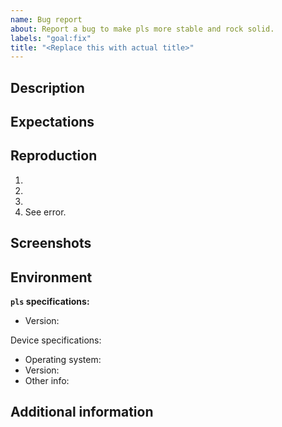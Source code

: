```yaml
---
name: Bug report
about: Report a bug to make pls more stable and rock solid.
labels: "goal:fix"
title: "<Replace this with actual title>"
---
```


## Description
<!--
  Describe your buggy experience exactly as it happened. Go into as much detail
  as you like.
-->

## Expectations
<!--
  Describe your expectations and how they differ from your actual experience.
  This is how the app would work were it not buggy.
-->

## Reproduction
<!--
  Provide detailed steps to reproduce the bug. If you don not know how to
  reproduce it, delete this section entirely.
-->

1. <!-- Step 1 ... -->
2. <!-- Step 2 ... -->
3. <!-- Step 3 ... -->
4. See error.

## Screenshots
<!-- 
  If you took screenshots of the problem, please add them here. If not, delete
  this section entirely.
-->

## Environment
<!--
  Describe your setup. If you are certain the problem is not specific to your
  setup, you can delete this section entirely.
-->

**`pls` specifications:**
- Version: <!-- Output of `pls --version` -->

Device specifications:
- Operating system: <!-- (_e.g._ Fedora (Linux) or macOS) -->
- Version: <!-- (_e.g._ 38 or 13.4.1) -->
- Other info: <!-- (_e.g._ terminal software, color scheme etc.) -->

## Additional information
<!--
  Add any other context about the bug here such as references or possible fixes.
  If there is nothing to add, delete the section entirely.
-->


<!--
If you are interested in resolving this bug (thank you!), please leave a
separate comment below the issue, noting your interest.
-->
